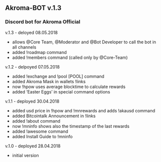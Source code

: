 ## Akroma-BOT v.1.3

### Discord bot for Akroma Official

v.1.3 - deloyed 08.05.2018
- allows @Core Team, @Moderator and @Bot Developer to call the bot in all channels
- added !roadmap command
- added !members command (called only by @Core-Team)

v.1.2 - delpoyed 07.05.2018
- added !exchange and !pool [POOL] command
- added Akroma Mask in wallets !links
- now !hpow uses average blocktime to calculate rewards
- added ‘Easter Eggs’ in special command options

v.1.1 - deployed 30.04.2018
- added usd price in !hpow and !mnrewards and adds !akausd command
- added Bitcointalk Announcement in !links
- added !about command
- now !mninfo shows also the timestamp of the last rewards
- added !awesome command
- added Install Guide to !mninfo

v.1.0 - deployed 28.04.2018
- initial version
